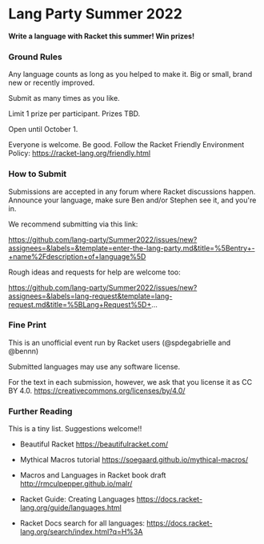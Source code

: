 Lang Party Summer 2022
===

**Write a language with Racket this summer! Win prizes!**


### Ground Rules

Any language counts as long as you helped to make it. Big or small, brand new
or recently improved.

Submit as many times as you like.

Limit 1 prize per participant. Prizes TBD.

Open until October 1.

Everyone is welcome. Be good. Follow the Racket Friendly Environment Policy:
 https://racket-lang.org/friendly.html


### How to Submit

Submissions are accepted in any forum where Racket discussions happen.
Announce your language, make sure Ben and/or Stephen see it, and you're in.

We recommend submitting via this link:

  https://github.com/lang-party/Summer2022/issues/new?assignees=&labels=&template=enter-the-lang-party.md&title=%5Bentry+-+name%2Fdescription+of+language%5D

Rough ideas and requests for help are welcome too:

  https://github.com/lang-party/Summer2022/issues/new?assignees=&labels=lang-request&template=lang-request.md&title=%5BLang+Request%5D+...


### Fine Print

This is an unofficial event run by Racket users (@spdegabrielle and @bennn)

Submitted languages may use any software license.

For the text in each submission, however, we ask that you license it
as CC BY 4.0.
  https://creativecommons.org/licenses/by/4.0/


### Further Reading

This is a tiny list. Suggestions welcome!!

- Beautiful Racket
  https://beautifulracket.com/

- Mythical Macros tutorial
  https://soegaard.github.io/mythical-macros/

- Macros and Languages in Racket book draft
  http://rmculpepper.github.io/malr/

- Racket Guide: Creating Languages
  https://docs.racket-lang.org/guide/languages.html

- Racket Docs search for all languages:
  https://docs.racket-lang.org/search/index.html?q=H%3A

